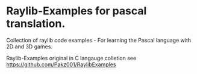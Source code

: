 # Raylib-Examples for pascal translation.
Collection of raylib code examples - For learning the Pascal language with 2D and 3D games.

Raylib-Examples original in C langauge colletion see https://github.com/Pakz001/RaylibExamples
